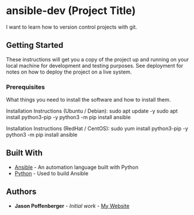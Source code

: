 # ansible-dev (Project Title)
 
 I want to learn how to version control projects with git.
 
 ## Getting Started
 
 These instructions will get you a copy of the project up and running on your local machine
 for development and testing purposes. See deployment for notes on how to deploy the project
 on a live system.
 
 ### Prerequisites
 
 What things you need to install the software and how to install them.
 
 Installation Instructions (Ubuntu / Debian):
 sudo apt update -y
 sudo apt install python3-pip -y
 python3 -m pip install ansible
 
 Installation Instructions (RedHat / CentOS):
 sudo yum install python3-pip -y
 python3 -m pip install ansible
         
 ## Built With
 
 * [Ansible](https://www.ansible.com/) - An automation language built with Python
 * [Python](https://www.python.org/) - Used to build Ansible
         
 ## Authors
 
 * **Jason Poffenberger** - *Initial work* - [My Website](http://www.nist.gov/)
